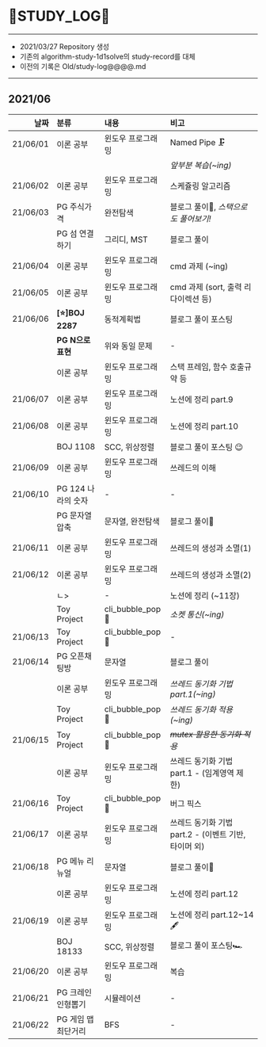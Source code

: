 # 📜STUDY_LOG📜
---
- 2021/03/27 Repository 생성
- 기존의 algorithm-study-1d1solve의 study-record를 대체
- 이전의 기록은 Old/study-log@@@@.md
---

## 2021/06

<div markdown="1">

|날짜|분류|내용|비고|
|----:|:----|:----|:----|
|21/06/01|이론 공부|윈도우 프로그래밍| Named Pipe 🗜 |
||||*앞부분 복습(~ing)*|
|21/06/02|이론 공부|윈도우 프로그래밍| 스케쥴링 알고리즘 |
|21/06/03|PG 주식가격|완전탐색| 블로그 풀이🎨, *스택으로도 풀어보기!* |
||PG 섬 연결하기|그리디, MST| 블로그 풀이 |
|21/06/04|이론 공부|윈도우 프로그래밍| cmd 과제 (~ing) | 
|21/06/05|이론 공부|윈도우 프로그래밍| cmd 과제 (sort, 출력 리다이렉션 등) |
|21/06/06|**[⭐]BOJ 2287**| 동적계획법 | 블로그 풀이 포스팅 |
||**PG N으로 표현**| 위와 동일 문제 | - | 
||이론 공부|윈도우 프로그래밍|스택 프레임, 함수 호출규약 등|
|21/06/07|이론 공부|윈도우 프로그래밍| 노션에 정리 part.9 |
|21/06/08|이론 공부|윈도우 프로그래밍| 노션에 정리 part.10 |
||BOJ 1108|SCC, 위상정렬| 블로그 풀이 포스팅 😉 |
|21/06/09|이론 공부|윈도우 프로그래밍| 쓰레드의 이해 |
|21/06/10|PG 124 나라의 숫자| - | - |
||PG 문자열 압축|문자열, 완전탐색| 블로그 풀이🚄 |
|21/06/11|이론 공부|윈도우 프로그래밍|쓰레드의 생성과 소멸(1)|
|21/06/12|이론 공부|윈도우 프로그래밍|쓰레드의 생성과 소멸(2)|
||ㄴ>| - |노션에 정리 (~11장)|
||Toy Project|cli_bubble_pop🎈|*소켓 통신(~ing)*|
|21/06/13|Toy Project|cli_bubble_pop🎈| - |
|21/06/14|PG 오픈채팅방|문자열|블로그 풀이|
||이론 공부|윈도우 프로그래밍|*쓰레드 동기화 기법 part.1(~ing)*|
||Toy Project|cli_bubble_pop🎈|*쓰레드 동기화 적용(~ing)*|
|21/06/15|Toy Project|cli_bubble_pop🎈|~~*mutex 활용한 동기화 적용*~~|
||이론 공부|윈도우 프로그래밍|쓰레드 동기화 기법 part.1 - (임계영역 제한)|
|21/06/16|Toy Project|cli_bubble_pop🎈|버그 픽스|
|21/06/17|이론 공부|윈도우 프로그래밍|쓰레드 동기화 기법 part.2 - (이벤트 기반, 타이머 외)|
|21/06/18|PG 메뉴 리뉴얼|문자열| 블로그 풀이🍖 |
||이론 공부|윈도우 프로그래밍| 노션에 정리 part.12 |
|21/06/19|이론 공부|윈도우 프로그래밍| 노션에 정리 part.12~14 🖋 |
||BOJ 18133|SCC, 위상정렬|블로그 풀이 포스팅🏎|
|21/06/20|이론 공부|윈도우 프로그래밍|복습|
|21/06/21|PG 크레인 인형뽑기|시뮬레이션|-|
|21/06/22|PG 게임 맵 최단거리|BFS|-|
</div>
